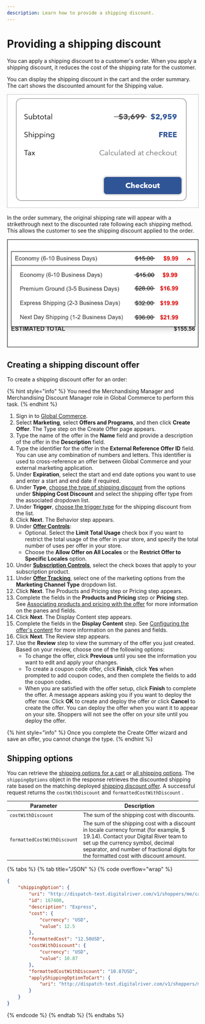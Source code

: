 ```yaml
---
description: Learn how to provide a shipping discount.
---
```


# Providing a shipping discount

You can apply a shipping discount to a customer's order. When you apply a shipping discount, it reduces the cost of the shipping rate for the customer.&#x20;

You can display the shipping discount in the cart and the order summary. The cart shows the discounted amount for the Shipping value.

![](<../../.gitbook/assets/shipping-discount-cart (1).png>)

In the order summary, the original shipping rate will appear with a strikethrough next to the discounted rate following each shipping method. This allows the customer to see the shipping discount applied to the order.

![](../../.gitbook/assets/shipping-discount.png)

## Creating a shipping discount offer

To create a shipping discount offer for an order:

{% hint style="info" %}
You need the Merchandising Manager and Merchandising Discount Manager role in Global Commerce to perform this task.
{% endhint %}

1. Sign in to [Global Commerce](https://gc.digitalriver.com/gc/ent/login.do).
2. Select **Marketing**, select **Offers and Programs**, and then click **Create Offer**. The Type step on the Create Offer page appears.
3. Type the name of the offer in the **Name** field and provide a description of the offer in the **Description** field.
4. Type the identifier for the offer in the **External Reference Offer ID** field. You can use any combination of numbers and letters. This identifier is used to cross-reference an offer between Global Commerce and your external marketing application.
5. Under **Expiration**, select the start and end date options you want to use and enter a start and end date if required.
6. Under **Type**, [choose the type of shipping discount](https://help.digitalriver.com/help/gc/Marketing/Offers/Configuring-the-offer-type.htm#ShippingCostDiscount) from the options under **Shipping Cost Discount** and select the shipping offer type from the associated dropdown list.
7. Under **Trigger**, [choose the trigger type](https://help.digitalriver.com/help/gc/Marketing/Offers/Configuring-the-offer-type.htm#Trigger) for the shipping discount from the list.
8. Click **Next**. The Behavior step appears.
9. Under [**Offer Controls**](https://help.digitalriver.com/help/gc/Marketing/Offers/Defining-how-the-offer-behaves.htm#OfferControls):&#x20;
   * Optional. Select the **Limit Total Usage** check box if you want to restrict the total usage of the offer in your store, and specify the total number of uses per offer in your store.
   * Choose the **Allow Offer on All Locales** or the **Restrict Offer to Specific Locales** option.
10. Under [**Subscription Controls**](https://help.digitalriver.com/help/gc/Marketing/Offers/Defining-how-the-offer-behaves.htm#SubscriptionControls), select the check boxes that apply to your subscription product.
11. Under [**Offer Tracking**](https://help.digitalriver.com/help/gc/Marketing/Offers/Defining-how-the-offer-behaves.htm#OfferTracking), select one of the marketing options from the **Marketing Channel Type** dropdown list.
12. Click **Next**. The Products and Pricing step or Pricing step appears.&#x20;
13. Complete the fields in the **Products and Pricing** step or **Pricing** step. See [Associating products and pricing with the offer](https://help.digitalriver.com/help/gc/Marketing/Offers/Associating-products-and-pricing-with-the-offer.htm) for more information on the panes and fields.&#x20;
14. Click **Next**. The Display Content step appears.
15. Complete the fields in the **Display Content** step. See [Configuring the offer's content](https://help.digitalriver.com/help/gc/Marketing/Offers/Configuring-the-offers-content.htm) for more information on the panes and fields.
16. Click **Next**. The Review step appears.
17. Use the **Review** step to view the summary of the offer you just created. Based on your review, choose one of the following options:&#x20;
    * To change the offer, click **Previous** until you see the information you want to edit and apply your changes.&#x20;
    * To create a coupon code offer, click **Finish**, click **Yes** when prompted to add coupon codes, and then complete the fields to add the coupon codes.&#x20;
    * When you are satisfied with the offer setup, click **Finish** to complete the offer. A message appears asking you if you want to deploy the offer now. Click **OK** to create and deploy the offer or click **Cancel** to create the offer. You can deploy the offer when you want it to appear on your site. Shoppers will not see the offer on your site until you deploy the offer.

{% hint style="info" %}
Once you complete the Create Offer wizard and save an offer, you cannot change the type.
{% endhint %}

## Shipping options

You can retrieve the [shipping options for a cart](https://www.digitalriver.com/docs/commerce-api-reference/#tag/Shipping-Options/paths/\~1v1\~1shoppers\~1me\~1carts\~1active\~1shipping-options\~1{shippingOptionsId}/get) or [all shipping options](https://www.digitalriver.com/docs/commerce-api-reference/#tag/Shipping-Options/paths/\~1v1\~1shoppers\~1me\~1carts\~1active\~1shipping-options/get). The `shippingOptions` object in the response retrieves the discounted shipping rate based on the matching deployed [shipping discount offer](providing-a-shipping-discount.md#creating-a-shipping-discount-offer). A successful request returns the `costWithDiscount` and `formattedCostWithDiscount` .

| Parameter                   | Description                                                                                                                                                                                                                                                   |
| --------------------------- | ------------------------------------------------------------------------------------------------------------------------------------------------------------------------------------------------------------------------------------------------------------- |
| `costWithDiscount`          | The sum of the shipping cost with discounts.                                                                                                                                                                                                                  |
| `formattedCostWithDiscount` | The sum of the shipping cost with a discount in locale currency format (for example, $ 19.14). Contact your Digital River team to set up the currency symbol, decimal separator, and number of fractional digits for the formatted cost with discount amount. |

{% tabs %}
{% tab title="JSON" %}
{% code overflow="wrap" %}
```json
{
    "shippingOption": {
        "uri": "http://dispatch-test.digitalriver.com/v1/shoppers/me/carts/active/shipping-options/167400",
        "id": 167400,
        "description": "Express",
        "cost": {
            "currency": "USD",
            "value": 12.5
        },
        "formattedCost": "12.50USD",
        "costWithDiscount": {
            "currency": "USD",
            "value": 10.87
        },
        "formattedCostWithDiscount": "10.87USD",
        "applyShippingOptionToCart": {
            "uri": "http://dispatch-test.digitalriver.com/v1/shoppers/me/carts/active/apply-shipping-option?shippingOptionId=167400"
        }
    }
}
```
{% endcode %}
{% endtab %}
{% endtabs %}
